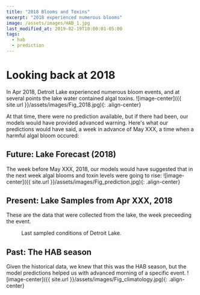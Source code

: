 ```yaml
---
title: "2018 Blooms and Toxins"
excerpt: "2018 experienced numerous blooms"
image: /assets/images/HAB_1.jpg
last_modified_at: 2019-02-19T10:00:01-05:00
tags: 
  - hab
  - prediction
---
```

# Looking back at 2018
In Apr 2018, Detroit Lake experienced numerous bloom events, and at several points the lake water contained algal toxins. 
![image-center]({{ site.url }}/assets/images/Fig_2018.jpg){: .align-center}

At that time, there were no prediction available, but if there had been, our models would have provided advanced warning. Here's what our predictions would have said, a week in advance of May XXX, a time when a harmful algal bloom occured:

## Future: Lake Forecast (2018)
The week before May XXX, 2018, our models would have suggested that in the next week algal blooms and toxin levels were going to rise:
![image-center]({{ site.url }}/assets/images/Fig_prediction.jpg){: .align-center}

## Present: Lake Samples from Apr XXX, 2018
These are the data that were collected from the lake, the week preceeding the event. 
<figure style="width: 500px" class="align-center">
  <img src="{{ site.url }}/assets/images/Fig_petal.jpg" alt="">
  <figcaption>Last sampled conditions of Detroit Lake.</figcaption>
</figure>

## Past: The HAB season
Given the historical data, we knew that this was the HAB season, but the model predictions helped us with advanced morning of a specific event.
![image-center]({{ site.url }}/assets/images/Fig_climatology.jpg){: .align-center}


